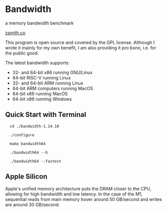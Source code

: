 # Bandwidth
  a memory bandwidth benchmark

[zsmith.co](https://zsmith.co/bandwidth.php)

This program is open source and covered by the GPL license. Although I wrote it mainly for my own benefit, I am also providing it pro bono, i.e. for the public good.

The latest bandwidth supports:

*  32- and 64-bit x86 running GNU/Linux
*  64-bit RISC-V running Linux
*  32- and 64-bit ARM running Linux
*  64-bit ARM computers running MacOS
*  64-bit x86 running MacOS
*  64-bit x86 running Windows

## Quick Start with Terminal

```shell
  cd ./bandwidth-1.14.10
```

```shell
  ./configure
```

```shell
  make bandwidth64
```

```shell
  ./bandwidth64 --h
```

```shell
  ./bandwidth64 --fastest
```

## Apple Silicon

  Apple's unified memory architecture puts the DRAM closer to the CPU, allowing for high bandwidth and low latency. In the case of the M1, sequential reads from main memory hover around 50 GB/second and writes are around 30 GB/second.
